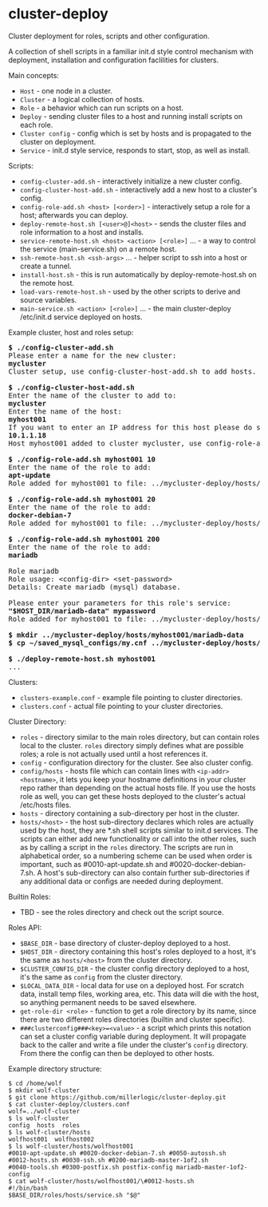 # cluster-deploy
Cluster deployment for roles, scripts and other configuration.

A collection of shell scripts in a familiar init.d style control mechanism with deployment, installation and configuration faclilities for clusters.

Main concepts:
* ```Host``` - one node in a cluster.
* ```Cluster``` - a logical collection of hosts.
* ```Role``` - a behavior which can run scripts on a host.
* ```Deploy``` - sending cluster files to a host and running install scripts on each role.
* ```Cluster config``` - config which is set by hosts and is propagated to the cluster on deployment.
* ```Service``` - init.d style service, responds to start, stop, as well as install.

Scripts:
* ```config-cluster-add.sh``` - interactively initialize a new cluster config.
* ```config-cluster-host-add.sh``` - interactively add a new host to a cluster's config.
* ```config-role-add.sh <host> [<order>]``` - interactively setup a role for a host; afterwards you can deploy.
* ```deploy-remote-host.sh [<user>@]<host>``` - sends the cluster files and role information to a host and installs.
* ```service-remote-host.sh <host> <action> [<role>]``` ... - a way to control the service (main-service.sh) on a remote host.
* ```ssh-remote-host.sh <ssh-args>``` ... - helper script to ssh into a host or create a tunnel.
* ```install-host.sh``` - this is run automatically by deploy-remote-host.sh on the remote host.
* ```load-vars-remote-host.sh``` - used by the other scripts to derive and source variables.
* ```main-service.sh <action> [<role>]``` ... - the main cluster-deploy /etc/init.d service deployed on hosts.

Example cluster, host and roles setup:
<pre>
<strong>$ ./config-cluster-add.sh</strong>
Please enter a name for the new cluster:
<strong>mycluster</strong>
Cluster setup, use config-cluster-host-add.sh to add hosts.

<strong>$ ./config-cluster-host-add.sh</strong>
Enter the name of the cluster to add to:
<strong>mycluster</strong>
Enter the name of the host:
<strong>myhost001</strong>
If you want to enter an IP address for this host please do so, otherwise press enter:
<strong>10.1.1.18</strong>
Host myhost001 added to cluster mycluster, use config-role-add.sh to add roles

<strong>$ ./config-role-add.sh myhost001 10</strong>
Enter the name of the role to add:
<strong>apt-update</strong>
Role added for myhost001 to file: ../mycluster-deploy/hosts/myhost001/#0010-apt-update.sh

<strong>$ ./config-role-add.sh myhost001 20</strong>
Enter the name of the role to add:
<strong>docker-debian-7</strong>
Role added for myhost001 to file: ../mycluster-deploy/hosts/myhost001/#0020-docker-debian-7.sh

<strong>$ ./config-role-add.sh myhost001 200</strong>
Enter the name of the role to add:
<strong>mariadb</strong>

Role mariadb
Role usage: &lt;config-dir&gt; &lt;set-password&gt;
Details: Create mariadb (mysql) database.

Please enter your parameters for this role's service:
<strong>"$HOST_DIR/mariadb-data" mypassword</strong>
Role added for myhost001 to file: ../mycluster-deploy/hosts/myhost001/#0200-mariadb.sh

<strong>$ mkdir ../mycluster-deploy/hosts/myhost001/mariadb-data</strong>
<strong>$ cp ~/saved_mysql_configs/my.cnf ../mycluster-deploy/hosts/myhost001/mariadb-data</strong>

<strong>$ ./deploy-remote-host.sh myhost001</strong>
...
</pre>

Clusters:
* ```clusters-example.conf``` - example file pointing to cluster directories.
* ```clusters.conf``` - actual file pointing to your cluster directories.

Cluster Directory:
* ```roles``` - directory similar to the main roles directory, but can contain roles local to the cluster. ```roles``` directory simply defines what are possible roles; a role is not actually used until a host references it.
* ```config``` - configuration directory for the cluster. See also cluster config.
* ```config/hosts``` - hosts file which can contain lines with ```<ip-addr> <hostname>```, it lets you keep your hostname definitions in your cluster repo rather than depending on the actual hosts file. If you use the hosts role as well, you can get these hosts deployed to the cluster's actual /etc/hosts files.
* ```hosts``` - directory containing a sub-directory per host in the cluster.
* ```hosts/<host>``` - the host sub-directory declares which roles are actually used by the host, they are *.sh shell scripts similar to init.d services. The scripts can either add new functionality or call into the other roles, such as by calling a script in the ```roles``` directory. The scripts are run in alphabetical order, so a numbering scheme can be used when order is important, such as #0010-apt-update.sh and #0020-docker-debian-7.sh. A host's sub-directory can also contain further sub-directories if any additional data or configs are needed during deployment.

Builtin Roles:
* TBD - see the roles directory and check out the script source.

Roles API:
* ```$BASE_DIR``` - base directory of cluster-deploy deployed to a host.
* ```$HOST_DIR``` - directory containing this host's roles deployed to a host, it's the same as ```hosts/<host>``` from the cluster directory.
* ```$CLUSTER_CONFIG_DIR``` - the cluster config directory deployed to a host, it's the same as ```config``` from the cluster directory.
* ```$LOCAL_DATA_DIR``` - local data for use on a deployed host. For scratch data, install temp files, working area, etc. This data will die with the host, so anything permanent needs to be saved elsewhere.
* ```get-role-dir <role>``` - function to get a role directory by its name, since there are two different roles directories (builtin and cluster specific).
* ```###clusterconfig###<key>=<value>``` - a script which prints this notation can set a cluster config variable during deployment. It will propagate back to the caller and write a file under the cluster's ```config``` directory. From there the config can then be deployed to other hosts.

Example directory structure:
```
$ cd /home/wolf
$ mkdir wolf-cluster
$ git clone https://github.com/millerlogic/cluster-deploy.git
$ cat cluster-deploy/clusters.conf
wolf=../wolf-cluster
$ ls wolf-cluster
config  hosts  roles
$ ls wolf-cluster/hosts
wolfhost001  wolfhost002
$ ls wolf-cluster/hosts/wolfhost001
#0010-apt-update.sh #0020-docker-debian-7.sh #0050-autossh.sh 
#0012-hosts.sh #0030-ssh.sh #0200-mariadb-master-1of2.sh
#0040-tools.sh #0300-postfix.sh postfix-config mariadb-master-1of2-config
$ cat wolf-cluster/hosts/wolfhost001/\#0012-hosts.sh
#!/bin/bash
$BASE_DIR/roles/hosts/service.sh "$@"
```
